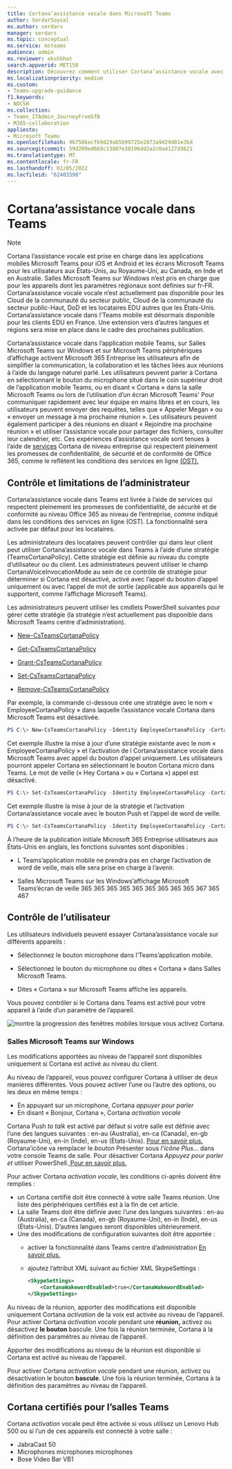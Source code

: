 ```yaml
---
title: Cortana’assistance vocale dans Microsoft Teams
author: SerdarSoysal
ms.author: serdars
manager: serdars
ms.topic: conceptual
ms.service: msteams
audience: admin
ms.reviewer: akshbhat
search.appverid: MET150
description: Découvrez comment utiliser Cortana’assistance vocale avec Teams
ms.localizationpriority: medium
ms.custom:
- Teams-upgrade-guidance
f1.keywords:
- NOCSH
ms.collection:
- Teams_ITAdmin_JourneyFromSfB
- M365-collaboration
appliesto:
- Microsoft Teams
ms.openlocfilehash: 967586ecfb9d29ab5b99725e2873a9d29d01e3bd
ms.sourcegitcommit: 59d209ed669c13807e38196dd2a2c0a4127d3621
ms.translationtype: MT
ms.contentlocale: fr-FR
ms.lasthandoff: 02/05/2022
ms.locfileid: "62403598"
---
```

# <a name="cortana-voice-assistance-in-teams"></a>Cortana’assistance vocale dans Teams

> [!Note]
> Cortana l’assistance vocale est prise en charge dans les applications mobiles Microsoft Teams pour iOS et Android et les écrans Microsoft Teams pour les utilisateurs aux États-Unis, au Royaume-Uni, au Canada, en Inde et en Australie. Salles Microsoft Teams sur Windows n’est pris en charge que pour les appareils dont les paramètres régionaux sont définies sur fr-FR. Cortana’assistance vocale vocale n’est actuellement pas disponible pour les Cloud de la communauté du secteur public, Cloud de la communauté du secteur public-Haut, DoD et les locataires EDU autres que les États-Unis. Cortana’assistance vocale dans l’Teams mobile est désormais disponible pour les clients EDU en France. Une extension vers d’autres langues et régions sera mise en place dans le cadre des prochaines publication.


Cortana’assistance vocale dans l’application mobile Teams, sur Salles Microsoft Teams sur Windows et sur Microsoft Teams périphériques d’affichage activent Microsoft 365 Entreprise  les utilisateurs afin de simplifier la communication, la collaboration et les tâches liées aux réunions à l’aide du langage naturel parlé. Les utilisateurs peuvent parler à Cortana en sélectionnant le bouton du microphone situé dans le coin supérieur droit de l’application mobile Teams, ou en disant « Cortana » dans la salle Microsoft Teams ou lors de l’utilisation d’un écran Microsoft Teams' Pour communiquer rapidement avec leur équipe en mains libres et en cours, les utilisateurs peuvent envoyer des requêtes, telles que « Appeler Megan » ou « envoyer un message à ma prochaine réunion ». Les utilisateurs peuvent également participer à des réunions en disant « Rejoindre ma prochaine réunion » et utiliser l’assistance vocale pour partager des fichiers, consulter leur calendrier, etc. Ces expériences d’assistance vocale sont tenues à l’aide de [services](/microsoft-365/admin/misc/cortana-integration?view=o365-worldwide) Cortana de niveau entreprise qui respectent pleinement les promesses de confidentialité, de sécurité et de conformité de Office 365, comme le reflètent les conditions des services en ligne [(OST).](https://www.microsoft.com/licensing/product-licensing/products?rtc=1)

## <a name="admin-control-and-limitations"></a>Contrôle et limitations de l’administrateur

Cortana’assistance vocale dans Teams est livrée à l’aide de services qui respectent pleinement les promesses de confidentialité, de sécurité et de conformité au niveau Office 365 au niveau de l’entreprise, comme indiqué dans les conditions des services en ligne (OST). La fonctionnalité sera activée par défaut pour les locataires.

Les administrateurs des locataires peuvent contrôler qui dans leur client peut utiliser Cortana’assistance vocale dans Teams à l’aide d’une stratégie (TeamsCortanaPolicy). Cette stratégie est définie au niveau du compte d’utilisateur ou du client. Les administrateurs peuvent utiliser le champ CortanaVoiceInvocationMode au sein de ce contrôle de stratégie pour déterminer si Cortana est désactivé, activé avec l’appel du bouton d’appel uniquement ou avec l’appel de mot de sortie (applicable aux appareils qui le supportent, comme l’affichage Microsoft Teams).

Les administrateurs peuvent utiliser les cmdlets PowerShell suivantes pour gérer cette stratégie (la stratégie n’est actuellement pas disponible dans Microsoft Teams centre d’administration).

- [New-CsTeamsCortanaPolicy](/powershell/module/skype/New-CsTeamsCortanaPolicy)

- [Get-CsTeamsCortanaPolicy](/powershell/module/skype/Get-CsTeamsCortanaPolicy)

- [Grant-CsTeamsCortanaPolicy](/powershell/module/skype/Grant-CsTeamsCortanaPolicy)

- [Set-CsTeamsCortanaPolicy](/powershell/module/skype/Set-CsTeamsCortanaPolicy)

- [Remove-CsTeamsCortanaPolicy](/powershell/module/skype/Remove-CsTeamsCortanaPolicy)

Par exemple, la commande ci-dessous crée une stratégie avec le nom « EmployeeCortanaPolicy » dans laquelle l’assistance vocale Cortana dans Microsoft Teams est désactivée.  

```PowerShell
PS C:\> New-CsTeamsCortanaPolicy -Identity EmployeeCortanaPolicy -CortanaVoiceInvocationMode Disabled
```

Cet exemple illustre la mise à jour d’une stratégie existante avec le nom « EmployeeCortanaPolicy » et l’activation de l Cortana’assistance vocale dans Microsoft Teams avec appel du bouton d’appel uniquement. Les utilisateurs pourront appeler Cortana en sélectionnant le bouton Cortana micro dans Teams. Le mot de veille (« Hey Cortana » ou « Cortana ») appel est désactivé.  

```PowerShell
PS C:\> Set-CsTeamsCortanaPolicy -Identity EmployeeCortanaPolicy -CortanaVoiceInvocationMode PushToTalkUserOverride
```

Cet exemple illustre la mise à jour de la stratégie et l’activation Cortana’assistance vocale avec le bouton Push et l’appel de word de veille.

```PowerShell
PS C:\> Set-CsTeamsCortanaPolicy -Identity EmployeeCortanaPolicy -CortanaVoiceInvocationMode WakeWordPushToTalkUserOverride
```

À l’heure de la publication initiale Microsoft 365 Entreprise utilisateurs aux États-Unis en anglais, les fonctions suivantes sont disponibles :

- L Teams’application mobile ne prendra pas en charge l’activation de word de veille, mais elle sera prise en charge à l’avenir.  

- Salles Microsoft Teams sur les Windows’affichage Microsoft Teams’écran de veille 365 365 365 365 365 365 365 365 365 367 365 467

## <a name="user-control"></a>Contrôle de l’utilisateur

Les utilisateurs individuels peuvent essayer Cortana’assistance vocale sur différents appareils :

- Sélectionnez le bouton microphone dans l’Teams’application mobile.

- Sélectionnez le bouton du microphone ou dites « Cortana » dans Salles Microsoft Teams.

- Dites « Cortana » sur Microsoft Teams affiche les appareils.

Vous pouvez contrôler si le Cortana dans Teams est activé pour votre appareil à l’aide d’un paramètre de l’appareil.

![montre la progression des fenêtres mobiles lorsque vous activez Cortana.](media/cortana-mobile-sequence.png)

### <a name="microsoft-teams-rooms-on-windows"></a>Salles Microsoft Teams sur Windows

Les modifications apportées au niveau de l’appareil sont disponibles uniquement si Cortana est activé au niveau du client. 

Au niveau de l’appareil, vous pouvez configurer Cortana à utiliser de deux manières différentes. Vous pouvez activer l’une ou l’autre des options, ou les deux en même temps : 
- En appuyant sur un microphone, Cortana _appuyer pour parler_
- En disant « Bonjour, Cortana », Cortana _activation vocale_

Cortana Push _to talk_ est activé par défaut si votre salle est définie avec l’une des langues suivantes : en-au (Australia), en-ca (Canada), en-gb (Royaume-Uni), en-in (Inde), en-us (États-Unis). [Pour en savoir plus.](/MicrosoftTeams/rooms/console#to-apply-your-desired-language) Cortana’icône va remplacer le _bouton_ Présenter sous _l’icône Plus..._ dans votre console Teams de salle. Pour désactiver Cortana _Appuyez pour parler et_ utiliser PowerShell.[ Pour en savoir plus.](/powershell/module/skype/new-csteamscortanapolicy?view=skype-ps#example-1)

Pour activer Cortana _activation vocale_, les conditions ci-après doivent être remplies :
- un Cortana certifié doit être connecté à votre salle Teams réunion. Une liste des périphériques certifiés est à la fin de cet article.
- La salle Teams doit être définie avec l’une des langues suivantes : en-au (Australia), en-ca (Canada), en-gb (Royaume-Uni), en-in (Inde), en-us (États-Unis). D’autres langues seront disponibles ultérieurement.
- Une des modifications de configuration suivantes doit être apportée :
  - activer la fonctionnalité dans Teams centre d’administration [En savoir plus.](/microsoftteams/rooms/rooms-manage)
  - ajoutez l’attribut XML suivant au fichier XML SkypeSettings :

    ```xml
    <SkypeSettings>  
        <CortanaWakewordEnabled>true</CortanaWakewordEnabled>  
    </SkypeSettings> 
    ```
    
Au niveau de la réunion, apporter des modifications est disponible uniquement Cortana _activation_ de la voix est activée au niveau de l’appareil.  Pour activer Cortana _activation vocale_ pendant une **réunion,** activez ou désactivez **le bouton** bascule. Une fois la réunion terminée, Cortana à la définition des paramètres au niveau de l’appareil.


Apporter des modifications au niveau de la réunion est disponible si Cortana est activé au niveau de l’appareil.

Pour activer Cortana _activation vocale_ pendant une réunion, activez ou désactivation le bouton **bascule**. Une fois la réunion terminée, Cortana à la définition des paramètres au niveau de l’appareil.


## <a name="cortana-certified-devices-for-teams-rooms"></a>Cortana certifiés pour l’salles Teams
Cortana _activation_ vocale peut être activée si vous utilisez un Lenovo Hub 500 ou si l’un de ces appareils est connecté à votre salle :
- JabraCast 50 
- Microphones microphones microphones
- Bose Video Bar VB1


